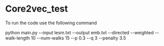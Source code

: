 # Core2vec_test

To run the code use the following command

python main.py --input lesm.txt --output emb.txt --directed --weighted --walk-length 10 --num-walks 15 --p 0.3 --q 3 --penalty 3.5
